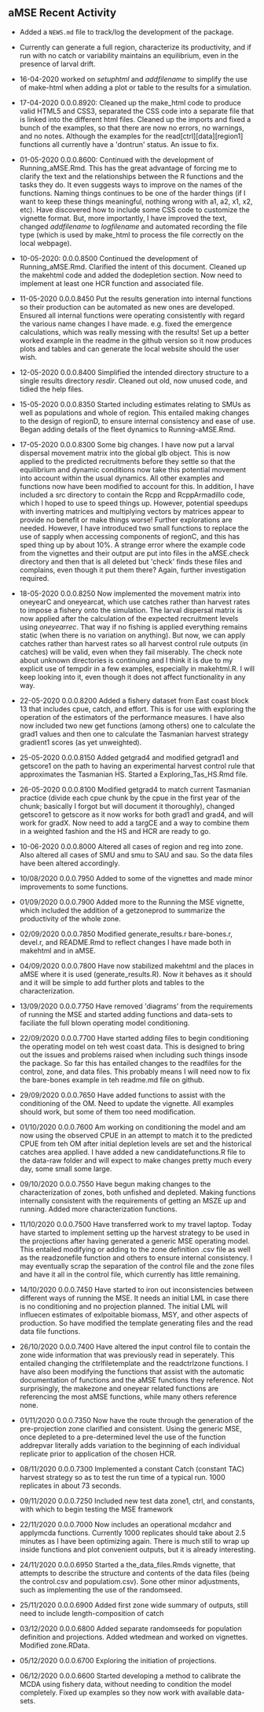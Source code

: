 ## aMSE Recent Activity

* Added a `NEWS.md` file to track/log the development of the package.

* Currently can generate a full region, characterize its productivity, and if run with no catch or variability maintains an equilibrium, even in the presence of larval drift.

* 16-04-2020 worked on _setuphtml_ and _addfilename_ to simplify the use of make-html when adding a plot or table to the results for a simulation.

* 17-04-2020 0.0.0.8920: Cleaned up the make_html code to produce valid HTML5 and CSS3, separated the CSS code into a separate file that is linked into the different html files. Cleaned up the imports and fixed a bunch of the examples, so that there are now no errors, no warnings, and no notes. Although the examples for the read[ctrl][data][region1] functions all currently have a 'dontrun' status. An issue to fix. 

* 01-05-2020 0.0.0.8600: Continued with the development of Running_aMSE.Rmd. This has the great advantage of forcing me to clarify the text and the relationships between the R functions and the tasks they do. It even suggests ways to improve on the names of the functions. Naming things continues to be one of the harder things (if I want to keep these things meaningful, nothing wrong with a1, a2, x1, x2, etc). Have discovered how to include some CSS code to customize the vignette format. But, more importantly, I have improved the text, changed _addfilename_ to _logfilename_ and automated recording the file type (which is used by make_html to process the file correctly on the local webpage).

* 10-05-2020: 0.0.0.8500 Continued the development of Running_aMSE.Rmd. Clarified the intent of this document. Cleaned up the makehtml code and added the dodepletion section. Now need to implement at least one HCR function and associated file.

* 11-05-2020 0.0.0.8450 Put the results generation into internal functions so their production can be automated as new ones are developed. Ensured all internal functions were operating consistently with regard the various name changes I have made. e.g. fixed the emergence calculations, which was really messing with the results! Set up a better worked example in the readme in the github version so it now produces plots and tables and can generate the local website should the user wish.

* 12-05-2020 0.0.0.8400 Simplified the intended directory structure to a single results directory _resdir_. Cleaned out old, now unused code, and tidied the help files.

* 15-05-2020 0.0.0.8350 Started including estimates relating to SMUs as well as populations and whole of region. This entailed making changes to the design of regionD, to ensure internal consistency and ease of use. Began adding details of the fleet dynamics to Running-aMSE.Rmd.

* 17-05-2020 0.0.0.8300 Some big changes. I have now put a larval dispersal movement matrix into the global glb object. This is now applied to the predicted recruitments before they settle so that the equilibrium and dynamic conditions now take this potential movement into account within the usual dynamics. All other examples and functions now have been modified to account for this. In addition, I have included a src directory to contain the Rcpp and RcppArmadillo code, which I hoped to use to speed things up. However, potential speedups with inverting matrices and multiplying vectors by matrices appear to provide no benefit or make things worse! Further explorations are needed. However, I have introduced two small functions to replace the use of sapply when accessing components of regionC, and this has sped thing up by about 10%. A strange error where the example code from the vignettes and their output are put into files in the aMSE.check directory and then that is all deleted but 'check' finds these files and complains, even though it put them there? Again, further investigation required. 

* 18-05-2020 0.0.0.8250 Now implemented the movement matrix into oneyearC and oneyearcat, which use catches rather than harvest rates to impose a fishery onto the simulation. The larval dispersal matrix is now applied after the calculation of the expected recruitment levels using _oneyearrec_. That way if no fishing is applied everything remains static (when there is no variation on anything). But now, we can apply catches rather than harvest rates so all harvest control rule outputs (in catches) will be valid, even when they fail miserably. The check note about unknown directories is continuing and I think it is due to my explicit use of tempdir in a few examples, especially in makehtml.R. I will keep looking into it, even though it does not affect functionality in any way.

* 22-05-2020 0.0.0.8200 Added a fishery dataset from East coast block 13 that includes cpue, catch, and effort. This is for use with exploring the operation of the estimators of the performance measures. I have also now included two new get functions (among others) one to calculate the grad1 values and then one to calculate the Tasmanian harvest strategy gradient1 scores (as yet unweighted).

* 25-05-2020 0.0.0.8150 Added getgrad4 and modified getgrad1 and getscore1 on the path to having an experimental harvest control rule that approximates the Tasmanian HS. Started a Exploring_Tas_HS.Rmd file.

* 26-05-2020 0.0.0.8100 Modified getgrad4 to match current Tasmanian practice (divide each cpue chunk by the cpue in the first year of the chunk; basically I forgot but will document it thoroughly), changed getscore1 to getscore as it now works for both grad1 and grad4, and will work for gradX. Now need to add a targCE and a way to combine them in a weighted fashion and the HS and HCR are ready to go.

* 10-06-2020 0.0.0.8000 Altered all cases of region and reg into zone. Also altered all cases of SMU and smu to SAU and sau. So the data files have been altered accordingly.

* 10/08/2020 0.0.0.7950 Added to some of the vignettes and made minor improvements to some functions.

* 01/09/2020 0.0.0.7900 Added more to the Running the MSE vignette, which included the addition of a getzoneprod to summarize the productivity of the whole zone.

* 02/09/2020 0.0.0.7850 Modified generate_results.r bare-bones.r, devel.r, and README.Rmd to reflect changes I have made both in makehtml and in aMSE.

* 04/09/2020 0.0.0.7800 Have now stabilized makehtml and the places in aMSE where it is used (generate_results.R). Now it behaves as it should and it will be simple to add further plots and tables to the characterization.

* 13/09/2020 0.0.0.7750 Have removed 'diagrams' from the requirements of running the MSE and started adding functions and data-sets to faciliate the full blown operating model conditioning.

* 22/09/2020 0.0.0.7700 Have started adding files to begin conditioning the operating model on teh west coast data. This is designed to bring out the issues and problems raised when including such things insode the package. So far this has entailed changes to the readfiles for the control, zone, and data files. This probably means I will need now to fix the bare-bones example in teh readme.md file on github.

* 29/09/2020 0.0.0.7650 Have added functions to assist with the conditioning of the OM. Need to update the vignette. All examples should work, but some of them too need modification. 

* 01/10/2020 0.0.0.7600 Am working on conditioning the model and am now using the observed CPUE in an attempt to match it to the predicted CPUE from teh OM after initial depletion levels are set and the historical catches area applied. I have added a new candidatefunctions.R file to the data-raw folder and will expect to make changes pretty much every day, some small some large.

* 09/10/2020 0.0.0.7550 Have begun making changes to the characterization of zones, both unfished and depleted. Making functions internally consistent with the requirements of getting an MSZE up and running. Added more characterization functions.

* 11/10/2020 0.0.0.7500 Have transferred work to my travel laptop. Today have started to implement setting up the harvest strategy to be used in the projections after having generated a generic MSE operating model. This entailed modifying or adding to the zone definition .csv file as well as the readzonefile function and others to ensure internal consistency. I may eventually scrap the separation of the control file and the zone files and have it all in the control file, which currently has little remaining.

* 14/10/2020 0.0.0.7450 Have started to iron out inconsistencies between different ways of running the MSE. It needs an initial LML in case there is no conditioning and no projection planned. The initial LML will influecen estimates of exlpoitable biomass, MSY, and other aspects of production. So have modified the template generating files and the read data file functions.

* 26/10/2020 0.0.0.7400 Have altered the input control file to contain the zone wide information that was previously read in seperately. This entailed changing the ctrlfiletemplate and the readctrlzone functions. I have also been modifying the functions that assist with the automatic documentation of functions and the aMSE functions they reference. Not surprisingly, the makezone and oneyear related functions are referencing the most aMSE functions, while many others reference none.

* 01/11/2020 0.0.0.7350 Now have the route through the generation of the pre-projection zone clarified and consistent. Using the generic MSE, once depleted to a pre-determined level the use of the function addrepvar literally adds variation to the beginning of each individual replicate prior to application of the chosen HCR.

* 08/11/2020 0.0.0.7300 Implemented a constant Catch (constant TAC) harvest strategy so as to test the run time of a typical run. 1000 replicates in about 73 seconds.

* 09/11/2020 0.0.0.7250 Included new test data zone1, ctrl, and constants, with which to begin testing the MSE framework

* 22/11/2020 0.0.0.7000 Now includes an operational mcdahcr and applymcda functions. Currently 1000 replicates should take about 2.5 minutes as I have been optimizing again. There is much still to wrap up inside functions and plot convenient outputs, but it is already interesting.

* 24/11/2020 0.0.0.6950 Started a the_data_files.Rmds vignette, that attempts to describe the structure and contents of the data files (being the control.csv and populatiom.csv). Sone other minor adjustments, such as implementing the use of the randomseed.

* 25/11/2020 0.0.0.6900 Added first zone wide summary of outputs, still need to include length-composition of catch

* 03/12/2020 0.0.0.6800 Added separate randomseeds for population definition and projections. Added wtedmean and worked on vignettes. Modified zone.RData.

* 05/12/2020 0.0.0.6700 Exploring the initiation of projections.

* 06/12/2020 0.0.0.6600 Started developing a method to calibrate the MCDA using fishery data, without needing to condition the model completely. Fixed up examples so they now work with available data-sets.



